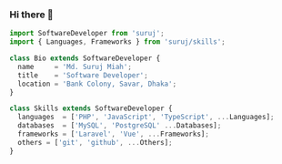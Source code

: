### Hi there 👋

```javascript
import SoftwareDeveloper from 'suruj';
import { Languages, Frameworks } from 'suruj/skills';

class Bio extends SoftwareDeveloper {
  name     = 'Md. Suruj Miah';
  title    = 'Software Developer';
  location = 'Bank Colony, Savar, Dhaka';
}

class Skills extends SoftwareDeveloper {
  languages  = ['PHP', 'JavaScript', 'TypeScript', ...Languages];
  databases  = ['MySQL', 'PostgreSQL' ...Databases];
  frameworks = ['Laravel', 'Vue', ...Frameworks];
  others = ['git', 'github', ...Others];
}
```

<!--
**surujmiah6896/surujmiah6896** is a ✨ _special_ ✨ repository because its `README.md` (this file) appears on your GitHub profile.

Here are some ideas to get you started:

- 🔭 I’m currently working on ...
- 🌱 I’m currently learning ...
- 👯 I’m looking to collaborate on ...
- 🤔 I’m looking for help with ...
- 💬 Ask me about ...
- 📫 How to reach me: ...
- 😄 Pronouns: ...
- ⚡ Fun fact: ...
-->
